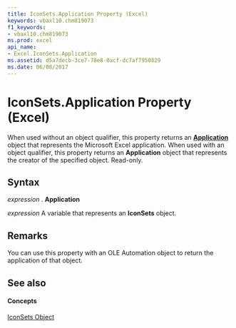 ```yaml
---
title: IconSets.Application Property (Excel)
keywords: vbaxl10.chm819073
f1_keywords:
- vbaxl10.chm819073
ms.prod: excel
api_name:
- Excel.IconSets.Application
ms.assetid: d5a7decb-3ce7-78e8-0acf-dc7af7950829
ms.date: 06/08/2017
---
```



# IconSets.Application Property (Excel)

When used without an object qualifier, this property returns an  **[Application](Excel.Application(objec).md)** object that represents the Microsoft Excel application. When used with an object qualifier, this property returns an **Application** object that represents the creator of the specified object. Read-only.


## Syntax

 _expression_ . **Application**

 _expression_ A variable that represents an **IconSets** object.


## Remarks

You can use this property with an OLE Automation object to return the application of that object.


## See also


#### Concepts


[IconSets Object](Excel.IconSets.md)

